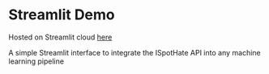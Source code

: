 # Streamlit Demo

Hosted on Streamlit cloud [here](https://bobliuuu-ispothatedemo-app-5jgf49.streamlitapp.com/)

A simple Streamlit interface to integrate the ISpotHate API into any machine learning pipeline

